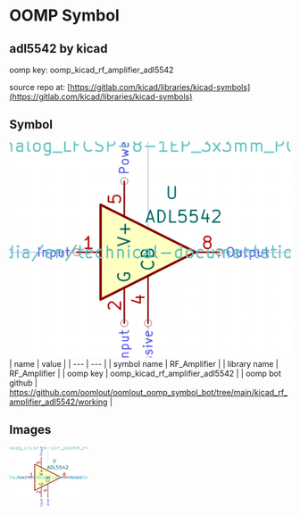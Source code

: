 # OOMP Symbol  
## adl5542  by kicad  
  
oomp key: oomp_kicad_rf_amplifier_adl5542  
  
source repo at: [https://gitlab.com/kicad/libraries/kicad-symbols](https://gitlab.com/kicad/libraries/kicad-symbols)  
## Symbol  
  
[![working.png](working_600.png)](working.png)  
| name | value | 
| --- | --- | 
| symbol name | RF_Amplifier | 
| library name | RF_Amplifier | 
| oomp key | oomp_kicad_rf_amplifier_adl5542 | 
| oomp bot github | https://github.com/oomlout/oomlout_oomp_symbol_bot/tree/main/kicad_rf_amplifier_adl5542/working | 
## Images  
  
[![working.png](working_140.png)](working.png)  
